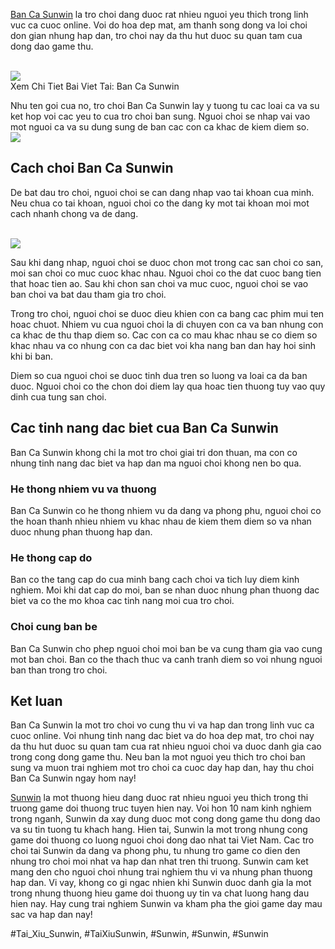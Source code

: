 <p><a href="https://isunwin.dev/ban-ca-sunwin/">Ban Ca Sunwin</a> la tro choi dang duoc rat nhieu nguoi yeu thich trong linh vuc ca cuoc online. Voi do hoa dep mat, am thanh song dong va loi choi don gian nhung hap dan, tro choi nay da thu hut duoc su quan tam cua dong dao game thu.</p><br><img src="https://isunwin.dev/wp-content/uploads/2024/12/image-2.webp"></br>
Xem Chi Tiet Bai Viet Tai: Ban Ca Sunwin<p>Nhu ten goi cua no, tro choi Ban Ca Sunwin lay y tuong tu cac loai ca va su ket hop voi cac yeu to cua tro choi ban sung. Nguoi choi se nhap vai vao mot nguoi ca va su dung sung de ban cac con ca khac de kiem diem so.<br><img src="https://isunwin.dev/wp-content/uploads/2024/12/image-2.webp"></br><h2>Cach choi Ban Ca Sunwin</h2><p>De bat dau tro choi, nguoi choi se can dang nhap vao tai khoan cua minh. Neu chua co tai khoan, nguoi choi co the dang ky mot tai khoan moi mot cach nhanh chong va de dang.</p><br><img src="https://isunwin.dev/wp-content/uploads/2024/12/image-2.webp"></br><p>Sau khi dang nhap, nguoi choi se duoc chon mot trong cac san choi co san, moi san choi co muc cuoc khac nhau. Nguoi choi co the dat cuoc bang tien that hoac tien ao. Sau khi chon san choi va muc cuoc, nguoi choi se vao ban choi va bat dau tham gia tro choi.<p>Trong tro choi, nguoi choi se duoc dieu khien con ca bang cac phim mui ten hoac chuot. Nhiem vu cua nguoi choi la di chuyen con ca va ban nhung con ca khac de thu thap diem so. Cac con ca co mau khac nhau se co diem so khac nhau va co nhung con ca dac biet voi kha nang ban dan hay hoi sinh khi bi ban.</p><p>Diem so cua nguoi choi se duoc tinh dua tren so luong va loai ca da ban duoc. Nguoi choi co the chon doi diem lay qua hoac tien thuong tuy vao quy dinh cua tung san choi.<h2>Cac tinh nang dac biet cua Ban Ca Sunwin</h2><p>Ban Ca Sunwin khong chi la mot tro choi giai tri don thuan, ma con co nhung tinh nang dac biet va hap dan ma nguoi choi khong nen bo qua.</p><h3>He thong nhiem vu va thuong</h3><p>Ban Ca Sunwin co he thong nhiem vu da dang va phong phu, nguoi choi co the hoan thanh nhieu nhiem vu khac nhau de kiem them diem so va nhan duoc nhung phan thuong hap dan.</p><h3>He thong cap do</h3><p>Ban co the tang cap do cua minh bang cach choi va tich luy diem kinh nghiem. Moi khi dat cap do moi, ban se nhan duoc nhung phan thuong dac biet va co the mo khoa cac tinh nang moi cua tro choi.</p><h3>Choi cung ban be</h3><p>Ban Ca Sunwin cho phep nguoi choi moi ban be va cung tham gia vao cung mot ban choi. Ban co the thach thuc va canh tranh diem so voi nhung nguoi ban than trong tro choi.</p><h2>Ket luan</h2><p>Ban Ca Sunwin la mot tro choi vo cung thu vi va hap dan trong linh vuc ca cuoc online. Voi nhung tinh nang dac biet va do hoa dep mat, tro choi nay da thu hut duoc su quan tam cua rat nhieu nguoi choi va duoc danh gia cao trong cong dong game thu. Neu ban la mot nguoi yeu thich tro choi ban sung va muon trai nghiem mot tro choi ca cuoc day hap dan, hay thu choi Ban Ca Sunwin ngay hom nay!</p><p><a href="https://isunwin.dev/">Sunwin</a> la mot thuong hieu dang duoc rat nhieu nguoi yeu thich trong thi truong game doi thuong truc tuyen hien nay. Voi hon 10 nam kinh nghiem trong nganh, Sunwin da xay dung duoc mot cong dong game thu dong dao va su tin tuong tu khach hang. Hien tai, Sunwin la mot trong nhung cong game doi thuong co luong nguoi choi dong dao nhat tai Viet Nam. Cac tro choi tai Sunwin da dang va phong phu, tu nhung tro game co dien den nhung tro choi moi nhat va hap dan nhat tren thi truong. Sunwin cam ket mang den cho nguoi choi nhung trai nghiem thu vi va nhung phan thuong hap dan. Vi vay, khong co gi ngac nhien khi Sunwin duoc danh gia la mot trong nhung thuong hieu game doi thuong uy tin va chat luong hang dau hien nay. Hay cung trai nghiem Sunwin va kham pha the gioi game day mau sac va hap dan nay!</p>
#Tai_Xiu_Sunwin, #TaiXiuSunwin, #Sunwin, #Sunwin, #Sunwin
